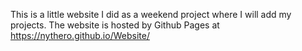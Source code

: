 This is a little website I did as a weekend project where I will add my projects.
The website is hosted by Github Pages at <https://nythero.github.io/Website/>
